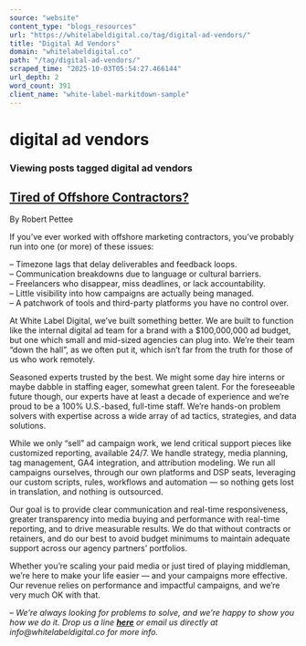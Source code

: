 ```yaml
---
source: "website"
content_type: "blogs_resources"
url: "https://whitelabeldigital.co/tag/digital-ad-vendors/"
title: "Digital Ad Vendors"
domain: "whitelabeldigital.co"
path: "/tag/digital-ad-vendors/"
scraped_time: "2025-10-03T05:54:27.466144"
url_depth: 2
word_count: 391
client_name: "white-label-markitdown-sample"
---
```


# digital ad vendors

### Viewing posts tagged digital ad vendors

## [Tired of Offshore Contractors?](https://whitelabeldigital.co/tired-of-offshore-contractors/)

By Robert Pettee

If you’ve ever worked with offshore marketing contractors, you’ve probably run into one (or more) of these issues: 

– Timezone lags that delay deliverables and feedback loops.  
– Communication breakdowns due to language or cultural barriers.  
– Freelancers who disappear, miss deadlines, or lack accountability.  
– Little visibility into how campaigns are actually being managed.  
– A patchwork of tools and third-party platforms you have no control over.  

At White Label Digital, we’ve built something better. We are built to function like the internal digital ad team for a brand with a $100,000,000 ad budget, but one which small and mid-sized agencies can plug into. We’re their team “down the hall”, as we often put it, which isn’t far from the truth for those of us who work remotely. 

Seasoned experts trusted by the best. We might some day hire interns or maybe dabble in staffing eager, somewhat green talent. For the foreseeable future though, our experts have at least a decade of experience and we’re proud to be a 100% U.S.-based, full-time staff. We’re hands-on problem solvers with expertise across a wide array of ad tactics, strategies, and data solutions. 

While we only “sell” ad campaign work, we lend critical support pieces like customized reporting, available 24/7. We handle strategy, media planning, tag management, GA4 integration, and attribution modeling. We run all campaigns ourselves, through our own platforms and DSP seats, leveraging our custom scripts, rules, workflows and automation — so nothing gets lost in translation, and nothing is outsourced. 

Our goal is to provide clear communication and real-time responsiveness, greater transparency into media buying and performance with real-time reporting, and to drive measurable results. We do that without contracts or retainers, and do our best to avoid budget minimums to maintain adequate support across our agency partners’ portfolios. 

Whether you’re scaling your paid media or just tired of playing middleman, we’re here to make your life easier — and your campaigns more effective. Our revenue relies on performance and impactful campaigns, and we’re very much OK with that. 

– _We’re always looking for problems to solve, and we’re happy to show you how we do it. Drop us a line [**here**](https://whitelabeldigital.co/contact/) or email us directly at _info@whitelabeldigital.co_ for more info._